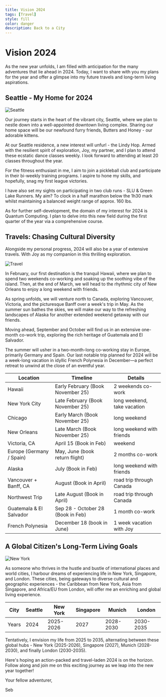 ```yaml
---
title: Vision 2024
tags: [Travel]
style: fill
color: danger
description: Back to a City
---
```


# Vision 2024

As the new year unfolds, I am filled with anticipation for the many adventures that lie ahead in 2024. Today, I want to share with you my plans for the year and offer a glimpse into my future travels and long-term living aspirations.

## Seattle - My Home for 2024

![Seattle](https://images.unsplash.com/photo-1502175353174-a7a70e73b362?auto=format&fit=crop&q=80&w=3452&ixlib=rb-4.0.3&ixid=M3wxMjA3fDB8MHxwaG90by1wYWdlfHx8fGVufDB8fHx8fA%3D%3D)

Our journey starts in the heart of the vibrant city, Seattle, where we plan to nestle down into a well-appointed downtown living complex. Sharing our home space will be our newfound furry friends, Butters and Honey - our adorable kittens. 

At our Seattle residence, a new interest will unfurl - the Lindy Hop. Armed with the resilient spirit of exploration, Joy, my partner, and I plan to attend these ecstatic dance classes weekly. I look forward to attending at least 20 classes throughout the year.

For the fitness enthusiast in me, I aim to join a pickleball club and participate in their bi-weekly training programs. I aspire to hone my skills, and hopefully, snag my first league victories.

I have also set my sights on participating in two club runs - SLU & Green Lake Runners. My aim? To clock in a half marathon below the 1h30 mark whilst maintaining a balanced weight range of approx. 160 lbs.

As for further self-development, the domain of my interest for 2024 is Quantum Computing. I plan to delve into this new field during the first quarter of the year via a comprehensive course.

## Travels: Chasing Cultural Diversity

Alongside my personal progress, 2024 will also be a year of extensive travels. With Joy as my companion in this thrilling exploration.

![Travel](https://images.unsplash.com/photo-1511632765486-a01980e01a18?auto=format&fit=crop&q=80&w=3540&ixlib=rb-4.0.3&ixid=M3wxMjA3fDB8MHxwaG90by1wYWdlfHx8fGVufDB8fHx8fA%3D%3D)

In February, our first destination is the tranquil Hawaii, where we plan to spend two weekends co-working and soaking up the soothing vibe of the island. Then, at the end of March, we will head to the rhythmic city of New Orleans to enjoy a long weekend with friends.

As spring unfolds, we will venture north to Canada, exploring Vancouver, Victoria, and the picturesque Banff over a week's trip in May. As the summer sun bathes the skies, we will make our way to the refreshing landscapes of Alaska for another extended weekend getaway with our friends. 

Moving ahead, September and October will find us in an extensive one-month co-work trip, exploring the rich heritage of Guatemala and El Salvador.

The summer will usher in a two-month-long co-working stay in Europe, primarily Germany and Spain. Our last notable trip planned for 2024 will be a week-long vacation in idyllic French Polynesia in December—a perfect retreat to unwind at the close of an eventful year.

| Location                 | Timeline                          | Details                                   |
| ------------------------ | --------------------------------- | ----------------------------------------- |
| Hawaii                   | Early February (Book November 25) | 2 weekends co-work                        |
| New York City            | Late February (Book November 25)  | long weekend, take vacation               |
| Chicago                  | Early March (Book November 25)    | long weekend                              |
| New Orleans              | Late March (Book November 25)     | long weekend with friends                 |
| Victoria, CA             | April 15 (Book in Feb)            | weekend                                   |
| Europe (Germany / Spain) | May, June (book return flight)    | 2 months co-work                          |
| Alaska                   | July (Book in Feb)                | long weekend with friends                 |
| Vancouver + Banff, CA    | August (Book in April)            | road trip through Canada                  |
| Northwest Trip           | Late August (Book in April)       | road trip through Canada                  |
| Guatemala & El Salvador  | Sep 28 - October 28 (Book in Feb) | 1 month co-work                           |
| French Polynesia         | December 18 (book in June)        | 1 week vacation with Joy                  |

## A Global Citizen's Long-Term Living Goals

![New York](https://images.unsplash.com/photo-1480714378408-67cf0d13bc1b?auto=format&fit=crop&q=80&w=3540&ixlib=rb-4.0.3&ixid=M3wxMjA3fDB8MHxwaG90by1wYWdlfHx8fGVufDB8fHx8fA%3D%3D)

As someone who thrives in the hustle and bustle of international places and world cities, I harbour dreams of experiencing life in New York, Singapore, and London. These cities, being gateways to diverse cultural and geographic experiences - the Caribbean from New York, Asia from Singapore, and Africa/EU from London, will offer me an enriching and global living experience.

| City  | Seattle | New York  | Singapore | Munich    | London    |
| ----- | ------- | --------- | --------- | --------- | --------- |
| Years | 2024    | 2025-2026 | 2027      | 2028-2030 | 2030-2035 |

Tentatively, I envision my life from 2025 to 2035, alternating between these global hubs - New York (2025-2026), Singapore (2027), Munich (2028-2030), and finally London (2030-2035).

Here's hoping an action-packed and travel-laden 2024 is on the horizon. Follow along and join me on this exciting journey as we leap into the new year together!

Your fellow adventurer, 

Seb
